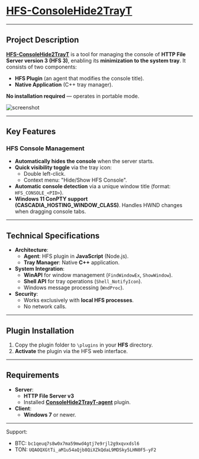 # [HFS-ConsoleHide2TrayT](../../releases/)

---

## Project Description

**[HFS-ConsoleHide2TrayT](../../releases/)** is a tool for managing the console of **HTTP File Server version 3 (HFS 3)**, enabling its **minimization to the system tray**. It consists of two components:  
  - **HFS Plugin** (an agent that modifies the console title).  
  - **Native Application** (C++ tray manager).  

**No installation required** — operates in portable mode.  

![screenshot](../../blob/main/screenshots/screenshot1.jpg)

---

## Key Features

### HFS Console Management
* **Automatically hides the console** when the server starts.
* **Quick visibility toggle** via the tray icon:
  * Double left-click.
  * Context menu: "Hide/Show HFS Console".
* **Automatic console detection** via a unique window title (format: `HFS_CONSOLE_<PID>`).
* **Windows 11 ConPTY support (CASCADIA_HOSTING_WINDOW_CLASS)**. Handles HWND changes when dragging console tabs. 

---

## Technical Specifications

* **Architecture**:  
  - **Agent**: HFS plugin in **JavaScript** (Node.js).  
  - **Tray Manager**: Native **C++** application.
* **System Integration**:  
  - **WinAPI** for window management (`FindWindowEx`, `ShowWindow`).  
  - **Shell API** for tray operations (`Shell_NotifyIcon`).  
  - Windows message processing (`WndProc`).
* **Security**:  
  - Works exclusively with **local HFS processes**.  
  - No network calls.

---

## Plugin Installation
1. Copy the plugin folder to `\plugins` in your **HFS** directory.
2. **Activate** the plugin via the HFS web interface.

---

## Requirements

* **Server**:  
  - **HTTP File Server v3**  
  - Installed **[ConsoleHide2TrayT-agent](../../releases/)** plugin.
* **Client**:  
  - **Windows 7** or newer.  

---
Support:
* BTC: `bc1qeuq7s8w0x7ma59mwd4gtj7e9rjl2g9xqvxdsl6`
* TON: `UQAOQXGtTi_aM1u54aQjb8QiXZkQdaL9MDSky5LHN0F5-yF2`
